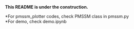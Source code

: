 __This README is under the construction.__

*For pmssm_plotter codes, check PMSSM class in pmssm.py <br />
*For demo, check demo.ipynb <br />
